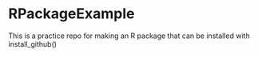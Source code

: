 # RPackageExample
This is a practice repo for making an R package that can be installed with install_github()
